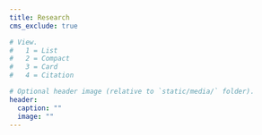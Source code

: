 ```yaml
---
title: Research
cms_exclude: true

# View.
#   1 = List
#   2 = Compact
#   3 = Card
#   4 = Citation

# Optional header image (relative to `static/media/` folder).
header:
  caption: ""
  image: ""
---
```

